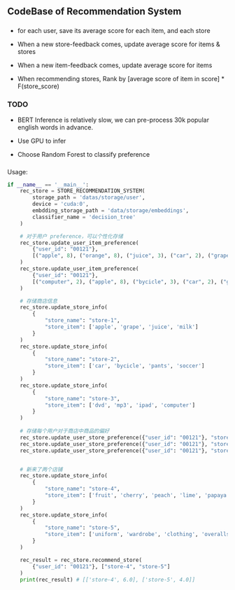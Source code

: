 ## CodeBase of Recommendation System 



### 

- for each user, save its average score for each item, and each store 

- When a new store-feedback comes, update average score for items & stores

- When a new item-feedback comes, update average score for items  

- When recommending stores, Rank by [average score of item in score] * F(store_score)  


### TODO 

- BERT Inference is relatively slow, we can pre-process 30k popular english words in advance. 

- Use GPU to infer 

- Choose Random Forest to classify preference 





###
Usage:
```python
if __name__ == '__main__':  
	rec_store = STORE_RECOMMENDATION_SYSTEM(
		storage_path = 'datas/storage/user', 
		device = 'cuda:0', 
		embdding_storage_path = 'data/storage/embeddings', 
		classifier_name = 'decision_tree'
	)  

	# 对于用户 preference，可以个性化存储 
	rec_store.update_user_item_preference(
		{"user_id": "00121"}, 
		[("apple", 8), ("orange", 8), ("juice", 3), ("car", 2), ("grape", 9)] 
	)
	rec_store.update_user_item_preference(
		{"user_id": "00121"}, 
		[("computer", 2), ("apple", 8), ("bycicle", 3), ("car", 2), ("grape", 9)] 
	)  

	# 存储商店信息
	rec_store.update_store_info(
		{
			"store_name": "store-1", 
			"store_item": ['apple', 'grape', 'juice', 'milk'] 
		}
	)
	rec_store.update_store_info(
		{
			"store_name": "store-2", 
			"store_item": ['car', 'bycicle', 'pants', 'soccer'] 
		}
	)
	rec_store.update_store_info(
		{
			"store_name": "store-3", 
			"store_item": ['dvd', 'mp3', 'ipad', 'computer'] 
		}
	)
	
	# 存储每个用户对于商店中商品的偏好 
	rec_store.update_user_store_preference({"user_id": "00121"}, "store-1", 7)
	rec_store.update_user_store_preference({"user_id": "00121"}, "store-2", 3)
	rec_store.update_user_store_preference({"user_id": "00121"}, "store-3", 4)   


	# 新来了两个店铺 
	rec_store.update_store_info(
		{
			"store_name": "store-4", 
			"store_item": ['fruit', 'cherry', 'peach', 'lime', 'papaya'] 
		}
	)
	rec_store.update_store_info(
		{
			"store_name": "store-5", 
			"store_item": ['uniform', 'wardrobe', 'clothing', 'overalls', 'tailcoat'] 
		}
	)

	rec_result = rec_store.recommend_store(
		{"user_id": "00121"}, ["store-4", "store-5"] 
	)
	print(rec_result) # [['store-4', 6.0], ['store-5', 4.0]]
```